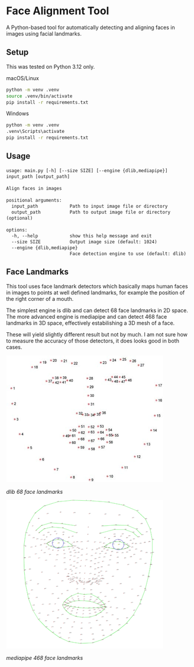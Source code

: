 # Face Alignment Tool

A Python-based tool for automatically detecting and aligning faces in images using facial landmarks.

## Setup

This was tested on Python 3.12 only.

macOS/Linux
```bash
python -m venv .venv
source .venv/bin/activate
pip install -r requirements.txt
```

Windows
```bash
python -m venv .venv
.venv\Scripts\activate
pip install -r requirements.txt
```

## Usage

```
usage: main.py [-h] [--size SIZE] [--engine {dlib,mediapipe}] input_path [output_path]

Align faces in images

positional arguments:
  input_path            Path to input image file or directory
  output_path           Path to output image file or directory (optional)

options:
  -h, --help            show this help message and exit
  --size SIZE           Output image size (default: 1024)
  --engine {dlib,mediapipe}
                        Face detection engine to use (default: dlib)
```

## Face Landmarks

This tool uses face landmark detectors which basically maps human faces in images to points at well defined landmarks, for example the position of the right corner of a mouth.

The simplest engine is dlib and can detect 68 face landmarks in 2D space. The more advanced engine is mediapipe and can detect 468 face landmarks in 3D space, effectively estabilishing a 3D mesh of a face.

These will yield slightly different result but not by much. I am not sure how to measure the accuracy of those detectors, it does looks good in both cases.

![dlib 68 face landmarks](assets/68-landmarks.png)

*dlib 68 face landmarks*

![mediapipe 468 face landmarks](assets/468-landmarks.png)

*mediapipe 468 face landmarks*